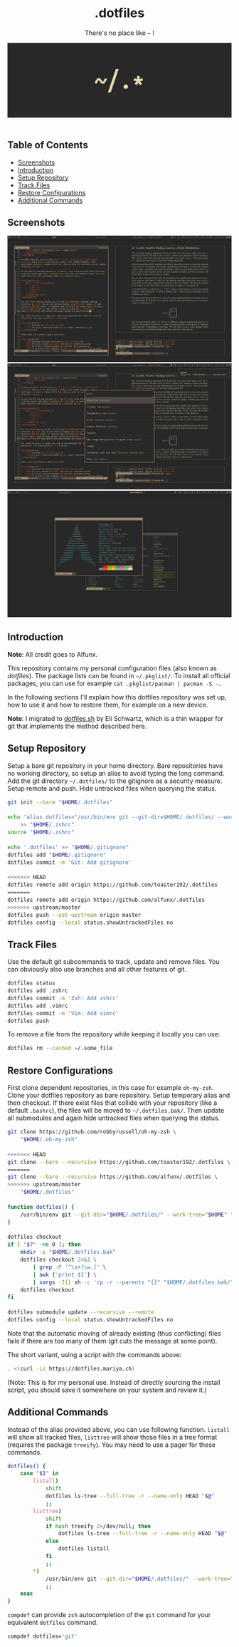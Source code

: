 <div align="center">
    <h1>.dotfiles</h1>
    <p>There's no place like <b><code>~</code></b> !</p>
    <p>
    <!-- <img src="https://img.shields.io/badge/WM-Awesome%20WM-535d6c.svg" /> -->
    <!-- <img src="https://img.shields.io/badge/Editor-Vim-009930.svg" /> -->
    <!-- <img src="https://img.shields.io/badge/Terminal-Kitty-784421.svg" /> -->
    <!-- <img src="https://img.shields.io/badge/Shell-Zsh-red.svg" /> -->
    <!-- <img src="https://img.shields.io/badge/Font-Iosevka-lightgrey.svg" /> -->
    <!-- <img src="https://img.shields.io/badge/Distro-Arch%20Linux-0f94d2.svg" /> -->
    <!-- <img src="https://img.shields.io/badge/IRC-Irssi-blue.svg" /> -->
    <!-- <br><br> -->
    <img src="pictures/dotfiles.png">
    <br><br>
    </p>
</div>

## Table of Contents

+ [Screenshots](#screenshots)
+ [Introduction](#introduction)
+ [Setup Repository](#setup-repository)
+ [Track Files](#track-files)
+ [Restore Configurations](#restore-configurations)
+ [Additional Commands](#additional-commands)

## Screenshots

![Awesome WM](pictures/screenshot_1.png)
![Awesome WM](pictures/screenshot_2.png)
![Awesome WM](pictures/screenshot_3.png)

## Introduction

**Note**: All credit goes to Alfunx.

This repository contains my personal configuration files (also known as
*dotfiles*). The package lists can be found in `~/.pkglist/`. To install all
official packages, you can use for example `cat .pkglist/pacman | pacman -S -`.

In the following sections I'll explain how this dotfiles repository was set up,
how to use it and how to restore them, for example on a new device.

**Note**: I migrated to
[dotfiles.sh](https://github.com/eli-schwartz/dotfiles.sh) by Eli Schwartz,
which is a thin wrapper for git that implements the method described here.

## Setup Repository

Setup a bare git repository in your home directory. Bare repositories have no
working directory, so setup an alias to avoid typing the long command. Add the
git directory `~/.dotfiles/` to the gitignore as a security measure. Setup
remote and push. Hide untracked files when querying the status.

```bash
git init --bare "$HOME/.dotfiles"

echo 'alias dotfiles="/usr/bin/env git --git-dir=$HOME/.dotfiles/ --work-tree=$HOME"' \
    >> "$HOME/.zshrc"
source "$HOME/.zshrc"

echo '.dotfiles' >> "$HOME/.gitignore"
dotfiles add "$HOME/.gitignore"
dotfiles commit -m 'Git: Add gitignore'

<<<<<<< HEAD
dotfiles remote add origin https://github.com/toaster192/.dotfiles
=======
dotfiles remote add origin https://github.com/alfunx/.dotfiles
>>>>>>> upstream/master
dotfiles push --set-upstream origin master
dotfiles config --local status.showUntrackedFiles no
```

## Track Files

Use the default git subcommands to track, update and remove files. You can
obviously also use branches and all other features of git.

```bash
dotfiles status
dotfiles add .zshrc
dotfiles commit -m 'Zsh: Add zshrc'
dotfiles add .vimrc
dotfiles commit -m 'Vim: Add vimrc'
dotfiles push
```

To remove a file from the repository while keeping it locally you can use:

```bash
dotfiles rm --cached ~/.some_file
```

## Restore Configurations

First clone dependent repositories, in this case for example `oh-my-zsh`. Clone
your dotfiles repository as bare repository. Setup temporary alias and then
checkout. If there exist files that collide with your repository (like a default
`.bashrc`), the files will be moved to `~/.dotfiles.bak/`. Then update all
submodules and again hide untracked files when querying the status.

```bash
git clone https://github.com/robbyrussell/oh-my-zsh \
    "$HOME/.oh-my-zsh"

<<<<<<< HEAD
git clone --bare --recursive https://github.com/toaster192/.dotfiles \
=======
git clone --bare --recursive https://github.com/alfunx/.dotfiles \
>>>>>>> upstream/master
    "$HOME/.dotfiles"

function dotfiles() {
    /usr/bin/env git --git-dir="$HOME/.dotfiles/" --work-tree="$HOME" "$@"
}

dotfiles checkout
if [ "$?" -ne 0 ]; then
    mkdir -p "$HOME/.dotfiles.bak"
    dotfiles checkout 2>&1 \
        | grep -P '^\s+[\w.]' \
        | awk {'print $1'} \
        | xargs -I{} sh -c 'cp -r --parents "{}" "$HOME/.dotfiles.bak/" && rm -rf "{}"'
    dotfiles checkout
fi

dotfiles submodule update --recursive --remote
dotfiles config --local status.showUntrackedFiles no
```

Note that the automatic moving of already existing (thus conflicting) files
fails if there are too many of them (git cuts the message at some point).

The short variant, using a script with the commands above:

```bash
. <(curl -Ls https://dotfiles.mariya.ch)
```

(Note: This is for my personal use. Instead of directly sourcing the install
script, you should save it somewhere on your system and review it.)

## Additional Commands

Instead of the alias provided above, you can use following function. `listall`
will show all tracked files, `listtree` will show those files in a tree format
(requires the package `treeify`). You may need to use a pager for these
commands.

```bash
dotfiles() {
    case "$1" in
        listall)
            shift
            dotfiles ls-tree --full-tree -r --name-only HEAD "$@"
            ;;
        listtree)
            shift
            if hash treeify 2>/dev/null; then
                dotfiles ls-tree --full-tree -r --name-only HEAD "$@" | treeify
            else
                dotfiles listall
            fi
            ;;
        *)
            /usr/bin/env git --git-dir="$HOME/.dotfiles/" --work-tree="$HOME" "$@"
            ;;
    esac
}
```

`compdef` can provide `zsh` autocompletion of the `git` command for your
equivalent `dotfiles` command.

```bash
compdef dotfiles='git'
```
